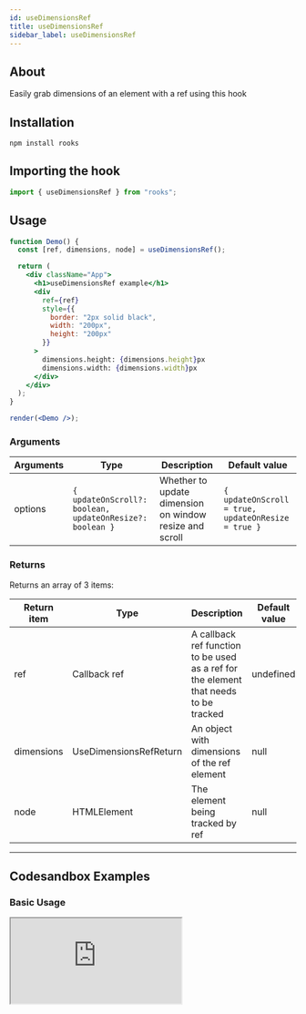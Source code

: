 ```yaml
---
id: useDimensionsRef
title: useDimensionsRef
sidebar_label: useDimensionsRef
---
```


## About

Easily grab dimensions of an element with a ref using this hook

[//]: # "Main"

## Installation

```
npm install rooks
```

## Importing the hook

```javascript
import { useDimensionsRef } from "rooks";
```

## Usage

```jsx
function Demo() {
  const [ref, dimensions, node] = useDimensionsRef();

  return (
    <div className="App">
      <h1>useDimensionsRef example</h1>
      <div
        ref={ref}
        style={{
          border: "2px solid black",
          width: "200px",
          height: "200px"
        }}
      >
        dimensions.height: {dimensions.height}px
        dimensions.width: {dimensions.width}px
      </div>
    </div>
  );
}

render(<Demo />);
```

### Arguments

| Arguments | Type                                                     | Description                                             | Default value                                      |
|-----------|----------------------------------------------------------|---------------------------------------------------------|----------------------------------------------------|
| options   | `{ updateOnScroll?: boolean, updateOnResize?: boolean }` | Whether to update dimension on window resize and scroll | `{ updateOnScroll = true, updateOnResize = true }` |


### Returns

Returns an array of 3 items:

| Return item | Type                   | Description                                                                          | Default value |
|-------------|------------------------|--------------------------------------------------------------------------------------|---------------|
| ref         | Callback ref           | A callback ref function to be used as a ref for the element that needs to be tracked | undefined     |
| dimensions  | UseDimensionsRefReturn | An object with dimensions of the ref element                                         | null          |
| node        | HTMLElement            | The element being tracked by ref                                                     | null          |

---

## Codesandbox Examples

### Basic Usage

<iframe src="https://codesandbox.io/embed/usedimensionsref-jjxsy?fontsize=14&hidenavigation=1&theme=dark"
  style={{
    width: "100%",
    height: 500,
    border: 0,
    borderRadius: 4,
    overflow: "hidden"
  }} 
  title="useDimensionsRef"
  allow="accelerometer; ambient-light-sensor; camera; encrypted-media; geolocation; gyroscope; hid; microphone; midi; payment; usb; vr; xr-spatial-tracking"
  sandbox="allow-forms allow-modals allow-popups allow-presentation allow-same-origin allow-scripts"
/>

---

## Join Bhargav's discord server

You can click on the floating discord icon at the bottom right of the screen and talk to us in our server.
